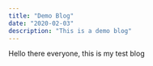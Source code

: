 ```yaml
---
title: "Demo Blog"
date: "2020-02-03"
description: "This is a demo blog"
---
```


Hello there everyone, this is my test blog
